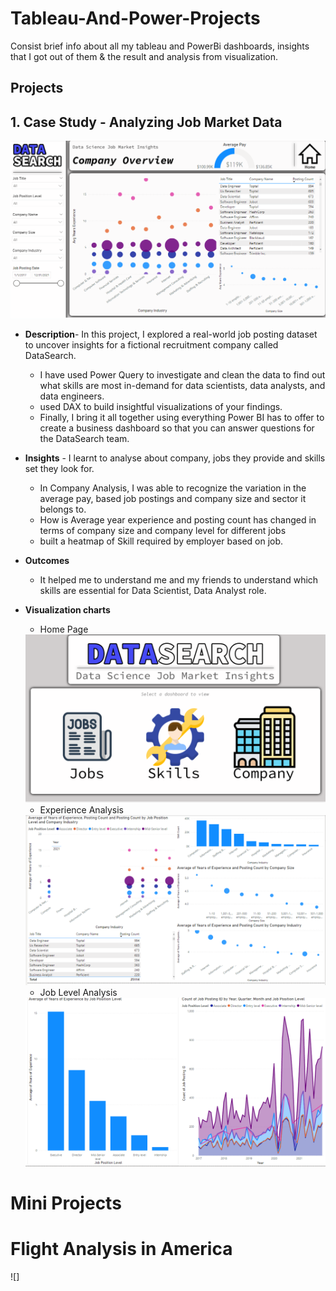 # Tableau-And-Power-Projects
Consist brief info about all my tableau and PowerBi dashboards, insights that I got out of them &amp; the result and analysis from visualization.

## Projects

## 1. **Case Study - Analyzing Job Market Data**

![Dashboard](https://github.com/Ashleshk/Tableau-And-Power-Projects/blob/main/Case-Study-%20Analyzing%20Job%20Market%20Data/resource/Company%20Analysis.PNG)

* **Description**- In this project, I explored a real-world job posting dataset to uncover insights for a fictional recruitment company called DataSearch.
    - I have used Power Query to investigate and clean the data to find out what skills are most in-demand for data scientists, data analysts, and data engineers. 
    - used DAX to build insightful visualizations of your findings. 
    - Finally, I bring it all together using everything Power BI has to offer to create a business dashboard so that you can answer questions for the DataSearch team.

* **Insights** - I learnt to analyse about company, jobs they provide and skills set they look for.
    - In Company Analysis, I was able to recognize the variation in the average pay, based job postings and company size and sector it belongs to.
    -  How is Average year experience and posting count has changed in terms of company size and company level for different jobs
    - built a heatmap of Skill required by employer based on job.

* **Outcomes**
    - It helped me to understand me and my friends to understand which skills are essential for Data Scientist, Data Analyst role.


* **Visualization charts**
    - Home Page
    <img src="https://github.com/Ashleshk/Tableau-And-Power-Projects/blob/main/Case-Study-%20Analyzing%20Job%20Market%20Data/resource/Dashboard%20Home.PNG" width="500" />


    - Experience Analysis
    <img src="https://github.com/Ashleshk/Tableau-And-Power-Projects/blob/main/Case-Study-%20Analyzing%20Job%20Market%20Data/resource/Experience%20Analysis.PNG" width="500" />


    - Job Level Analysis
    <img src="https://github.com/Ashleshk/Tableau-And-Power-Projects/blob/main/Case-Study-%20Analyzing%20Job%20Market%20Data/resource/Job%20level%20Analysis.PNG" width="500" />






# Mini Projects 

# Flight Analysis in America 

![]